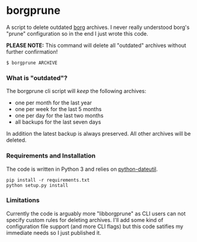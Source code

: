 # borgprune

A script to delete outdated [borg](https://www.borgbackup.org/) archives. I never really understood borg's "prune" configuration so in the end I just wrote this code.

**PLEASE NOTE:** This command will delete all "outdated" archives without further confirmation!

    $ borgprune ARCHIVE

### What is "outdated"?
The borgprune cli script will *keep* the following archives:
- one per month for the last year
- one per week for the last 5 months
- one per day for the last two months
- all backups for the last seven days

In addition the latest backup is always preserved. All other archives will be deleted. 

### Requirements and Installation
The code is written in Python 3 and relies on [python-dateutil](https://pypi.python.org/pypi/python-dateutil).

    pip install -r requirements.txt
    python setup.py install


### Limitations
Currently the code is arguably more "libborgprune" as CLI users can not specify custom rules for deleting archives. I'll add some kind of configuration file support (and more CLI flags) but this code satifies my immediate needs so I just published it.

